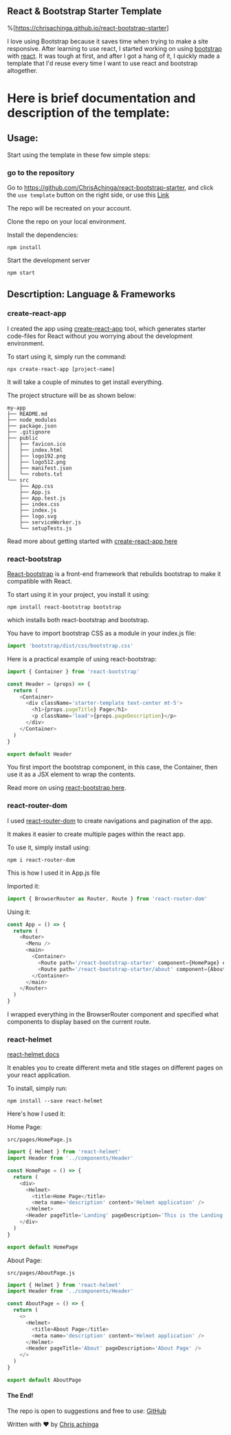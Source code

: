 ## React & Bootstrap Starter Template


%[https://chrisachinga.github.io/react-bootstrap-starter]


I love using Bootstrap because it saves time when trying to make a site responsive. After learning to use react, I started working on using [bootstrap](https://getbootstrap.com/) with [react](https://reactjs.org/). It was tough at first, and after I got a hang of it, I quickly made a template that I'd reuse every time I want to use react and bootstrap altogether.

# Here is brief documentation and description of the template:

## Usage:

Start using the template in these few simple steps:

### go to the repository

Go to https://github.com/ChrisAchinga/react-bootstrap-starter, and click the `use template` button on the right side, or use this [Link](https://github.com/ChrisAchinga/react-bootstrap-starter/generate)

The repo will be recreated on your account.

Clone the repo on your local environment.

Install the dependencies:

```shell
npm install
```

Start the development server

```shell
npm start
```

## Descrtiption: Language & Frameworks

### create-react-app

I created the app using [create-react-app](https://create-react-app.dev/) tool, which generates starter code-files for React without you worrying about the development environment.

To start using it, simply run the command:

```shell
npx create-react-app [project-name]
```

It will take a couple of minutes to get install everything.

The project structure will be as shown below:

```shell
my-app
├── README.md
├── node_modules
├── package.json
├── .gitignore
├── public
│   ├── favicon.ico
│   ├── index.html
│   ├── logo192.png
│   ├── logo512.png
│   ├── manifest.json
│   └── robots.txt
└── src
    ├── App.css
    ├── App.js
    ├── App.test.js
    ├── index.css
    ├── index.js
    ├── logo.svg
    ├── serviceWorker.js
    └── setupTests.js
```

Read more about getting started with [create-react-app here](https://create-react-app.dev/docs/getting-started)

### react-bootstrap

[React-bootstrap](https://react-bootstrap.github.io/) is a front-end framework that rebuilds bootstrap to make it compatible with React.

To start using it in your project, you install it using:

```shell
npm install react-bootstrap bootstrap
```

which installs both react-bootstrap and bootstrap.

You have to import bootstrap CSS as a module in your index.js file:

```js
import 'bootstrap/dist/css/bootstrap.css'
```

Here is a practical example of using react-bootstrap:

```js
import { Container } from 'react-bootstrap'

const Header = (props) => {
  return (
    <Container>
      <div className='starter-template text-center mt-5'>
        <h1>{props.pageTitle} Page</h1>
        <p className='lead'>{props.pageDescription}</p>
      </div>
    </Container>
  )
}

export default Header
```

You first import the bootstrap component, in this case, the Container, then use it as a JSX element to wrap the contents.

Read more on using [react-bootstrap here](https://react-bootstrap.github.io/getting-started/introduction).

### react-router-dom

I used [react-router-dom](https://www.npmjs.com/package/react-router-dom) to create navigations and pagination of the app.

It makes it easier to create multiple pages within the react app.

To use it, simply install using:

```shell
npm i react-router-dom
```

This is how I used it in App.js file

Imported it:

```js
import { BrowserRouter as Router, Route } from 'react-router-dom'
```

Using it:

```js
const App = () => {
  return (
    <Router>
      <Menu />
      <main>
        <Container>
          <Route path='/react-bootstrap-starter' component={HomePage} exact />
          <Route path='/react-bootstrap-starter/about' component={AboutPage} />
        </Container>
      </main>
    </Router>
  )
}
```

I wrapped everything in the BrowserRouter component and specified what components to display based on the current route.

### react-helmet

[react-helmet docs](https://github.com/nfl/react-helmet)

It enables you to create different <HTML> meta and title stages on different pages on your react application.

To install, simply run:

```shell
npm install --save react-helmet
```

Here's how I used it:

Home Page:

`src/pages/HomePage.js`

```js
import { Helmet } from 'react-helmet'
import Header from '../components/Header'

const HomePage = () => {
  return (
    <div>
      <Helmet>
        <title>Home Page</title>
        <meta name='description' content='Helmet application' />
      </Helmet>
      <Header pageTitle='Landing' pageDescription='This is the Landing Page' />
    </div>
  )
}

export default HomePage
```

About Page:

`src/pages/AboutPage.js`

```js
import { Helmet } from 'react-helmet'
import Header from '../components/Header'

const AboutPage = () => {
  return (
    <>
      <Helmet>
        <title>About Page</title>
        <meta name='description' content='Helmet application' />
      </Helmet>
      <Header pageTitle='About' pageDescription='About Page' />
    </>
  )
}

export default AboutPage
```


#### The End!
The repo is open to suggestions and free to use:
[GitHub](https://github.com/ChrisAchinga/react-bootstrap-starter)

Written with ❤️ by [Chris achinga](https://linktr.ee/chrisdev)
